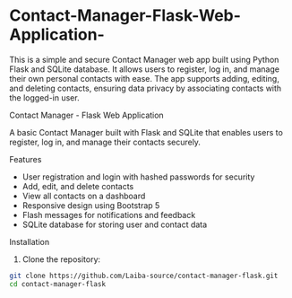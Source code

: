 # Contact-Manager-Flask-Web-Application-
This is a simple and secure Contact Manager web app built using Python Flask and SQLite database. It allows users to register, log in, and manage their own personal contacts with ease. The app supports adding, editing, and deleting contacts, ensuring data privacy by associating contacts with the logged-in user. 


Contact Manager - Flask Web Application

A basic Contact Manager built with Flask and SQLite that enables users to register, log in, and manage their contacts securely.

 Features

- User registration and login with hashed passwords for security
- Add, edit, and delete contacts
- View all contacts on a dashboard
- Responsive design using Bootstrap 5
- Flash messages for notifications and feedback
- SQLite database for storing user and contact data

 Installation

1. Clone the repository:

```bash
git clone https://github.com/Laiba-source/contact-manager-flask.git
cd contact-manager-flask
